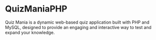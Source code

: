 # QuizManiaPHP
Quiz Mania is a dynamic web-based quiz application built with PHP and MySQL, designed to provide an engaging and interactive way to test and expand your knowledge.
